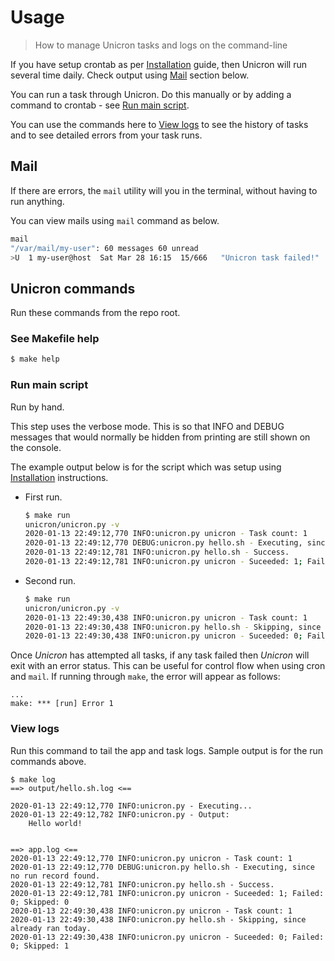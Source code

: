 # Usage
> How to manage Unicron tasks and logs on the command-line


If you have setup crontab as per [Installation](installation.md) guide, then Unicron will run several time daily. Check output using [Mail](#mail) section below.

You can run a task through Unicron. Do this manually or by adding a command to crontab - see [Run main script](#run-main-script).

You can use the commands here to [View logs](#view-logs) to see the history of tasks and to see detailed errors from your task runs.


## Mail

If there are errors, the `mail` utility will you in the terminal, without having to run anything.

You can view mails using `mail` command as below.

```sh
mail
"/var/mail/my-user": 60 messages 60 unread
>U  1 my-user@host  Sat Mar 28 16:15  15/666   "Unicron task failed!"
```

## Unicron commands

Run these commands from the repo root.


### See Makefile help

```bash
$ make help
```

### Run main script

Run by hand.

This step uses the verbose mode. This is so that INFO and DEBUG messages that would normally be hidden from printing are still shown on the console.

The example output below is for the script which was setup using [Installation](installation.md) instructions.

- First run.
    ```bash
    $ make run
    unicron/unicron.py -v
    2020-01-13 22:49:12,770 INFO:unicron.py unicron - Task count: 1
    2020-01-13 22:49:12,770 DEBUG:unicron.py hello.sh - Executing, since no run record found.
    2020-01-13 22:49:12,781 INFO:unicron.py hello.sh - Success.
    2020-01-13 22:49:12,781 INFO:unicron.py unicron - Suceeded: 1; Failed: 0; Skipped: 0
    ```
- Second run.
    ```bash
    $ make run
    unicron/unicron.py -v
    2020-01-13 22:49:30,438 INFO:unicron.py unicron - Task count: 1
    2020-01-13 22:49:30,438 INFO:unicron.py hello.sh - Skipping, since already ran today.
    2020-01-13 22:49:30,438 INFO:unicron.py unicron - Suceeded: 0; Failed: 0; Skipped: 1
    ```

Once _Unicron_ has attempted all tasks, if any task failed then _Unicron_ will exit with an error status. This can be useful for control flow when using cron and `mail`. If running through `make`, the error will appear as follows:

```
...
make: *** [run] Error 1
```

### View logs

Run this command to tail the app and task logs. Sample output is for the run commands above.

```
$ make log
==> output/hello.sh.log <==

2020-01-13 22:49:12,770 INFO:unicron.py - Executing...
2020-01-13 22:49:12,782 INFO:unicron.py - Output:
    Hello world!


==> app.log <==
2020-01-13 22:49:12,770 INFO:unicron.py unicron - Task count: 1
2020-01-13 22:49:12,770 DEBUG:unicron.py hello.sh - Executing, since no run record found.
2020-01-13 22:49:12,781 INFO:unicron.py hello.sh - Success.
2020-01-13 22:49:12,781 INFO:unicron.py unicron - Suceeded: 1; Failed: 0; Skipped: 0
2020-01-13 22:49:30,438 INFO:unicron.py unicron - Task count: 1
2020-01-13 22:49:30,438 INFO:unicron.py hello.sh - Skipping, since already ran today.
2020-01-13 22:49:30,438 INFO:unicron.py unicron - Suceeded: 0; Failed: 0; Skipped: 1
```
